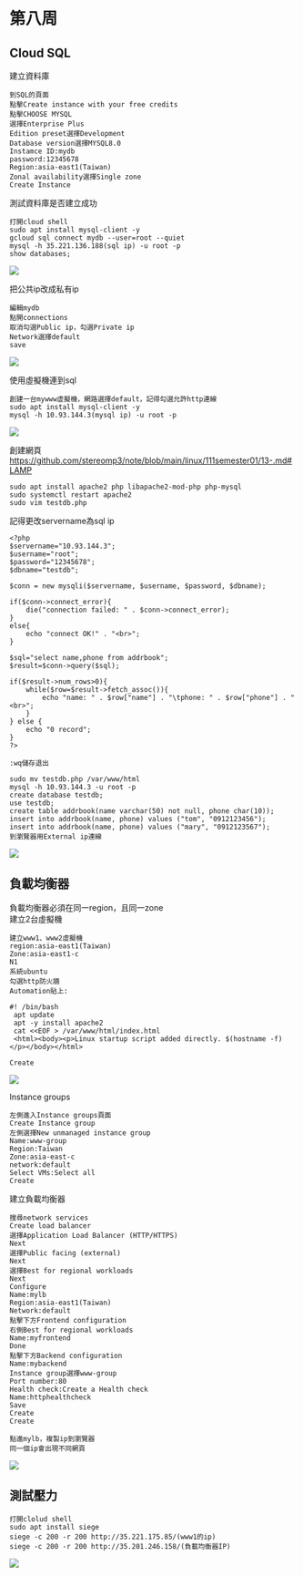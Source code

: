 # 第八周 
## Cloud SQL
建立資料庫
````
到SQL的頁面
點擊Create instance with your free credits
點擊CHOOSE MYSQL
選擇Enterprise Plus
Edition preset選擇Development
Database version選擇MYSQL8.0
Instamce ID:mydb
password:12345678
Region:asia-east1(Taiwan)
Zonal availability選擇Single zone
Create Instance
````
測試資料庫是否建立成功
````
打開cloud shell
sudo apt install mysql-client -y
gcloud sql connect mydb --user=root --quiet
mysql -h 35.221.136.188(sql ip) -u root -p
show databases;
````
<img src="../pic/1029.png">

把公共ip改成私有ip
````
編輯mydb
點開connections
取消勾選Public ip，勾選Private ip
Network選擇default
save
````
<img src="../pic/1029-1.png">

使用虛擬機連到sql
````
創建一台mywww虛擬機，網路選擇default，記得勾選允許http連線
sudo apt install mysql-client -y
mysql -h 10.93.144.3(mysql ip) -u root -p
````
<img src="../pic/1029-2.png">

創建網頁<br>
https://github.com/stereomp3/note/blob/main/linux/111semester01/13-.md#LAMP
````
sudo apt install apache2 php libapache2-mod-php php-mysql
sudo systemctl restart apache2
sudo vim testdb.php
````
記得更改servername為sql ip
````
<?php
$servername="10.93.144.3";
$username="root";    
$password="12345678";
$dbname="testdb";

$conn = new mysqli($servername, $username, $password, $dbname);

if($conn->connect_error){
    die("connection failed: " . $conn->connect_error);
}
else{
    echo "connect OK!" . "<br>";
}

$sql="select name,phone from addrbook";
$result=$conn->query($sql);

if($result->num_rows>0){
    while($row=$result->fetch_assoc()){
        echo "name: " . $row["name"] . "\tphone: " . $row["phone"] . "<br>";
    }
} else {
    echo "0 record";
}
?>

:wq儲存退出
````

````
sudo mv testdb.php /var/www/html
mysql -h 10.93.144.3 -u root -p
create database testdb; 
use testdb;
create table addrbook(name varchar(50) not null, phone char(10));
insert into addrbook(name, phone) values ("tom", "0912123456");
insert into addrbook(name, phone) values ("mary", "0912123567");
到瀏覽器用External ip連線
````
<img src="../pic/1029-3.png">

## 負載均衡器
負載均衡器必須在同一region，且同一zone<br>
建立2台虛擬機
````
建立www1、www2虛擬機
region:asia-east1(Taiwan)
Zone:asia-east1-c
N1
系統ubuntu
勾選http防火牆
Automation貼上:

#! /bin/bash
 apt update
 apt -y install apache2
 cat <<EOF > /var/www/html/index.html
 <html><body><p>Linux startup script added directly. $(hostname -f) </p></body></html>

Create
````
<img src="../pic/1029-4.png">

Instance groups
````
左側進入Instance groups頁面
Create Instance group
左側選擇New unmanaged instance group
Name:www-group
Region:Taiwan
Zone:asia-east-c
network:default
Select VMs:Select all
Create
````
建立負載均衡器
````
搜尋network services
Create load balancer
選擇Application Load Balancer (HTTP/HTTPS)
Next
選擇Public facing (external)
Next
選擇Best for regional workloads
Next
Configure
Name:mylb
Region:asia-east1(Taiwan)
Network:default
點擊下方Frontend configuration
右側Best for regional workloads
Name:myfrontend
Done
點擊下方Backend configuration
Name:mybackend
Instance group選擇www-group
Port number:80
Health check:Create a Health check
Name:httphealthcheck
Save
Create
Create
````
````
點進mylb，複製ip到瀏覽器
同一個ip會出現不同網頁
````
<img src="../pic/1029-5.png">

## 測試壓力
````
打開clolud shell
sudo apt install siege
siege -c 200 -r 200 http://35.221.175.85/(www1的ip)
siege -c 200 -r 200 http://35.201.246.158/(負載均衡器IP)
````
<img src="../pic/1029-6.png">
